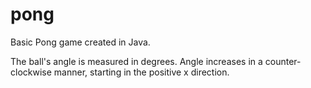 # pong

Basic Pong game created in Java.

The ball's angle is measured in degrees. Angle increases in a counter-clockwise manner, starting in the positive x direction.
